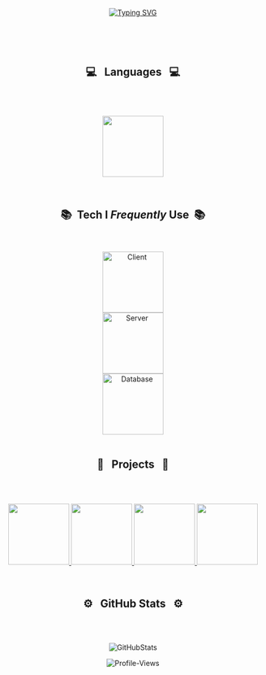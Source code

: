 <p align="center">
<a href="https://git.io/typing-svg"><img src="https://readme-typing-svg.herokuapp.com?font=Segoe+UI&weight=200&duration=2500&pause=0&background=FFFFFF00&center=true&vCenter=true&multiline=true&repeat=true&width=973&height=183&lines=Hi+there!+Welcome+to+my+GitHub!;+I'm+Bisrat%2C+and+I'm+a+Computer+Science+Major+at+Brandeis+University;+I'm+highly+driven+by+the+prospect+of+working+in+a+team;+to+develp+software+with+real-world+applications.;+I+believe+that+the+best+solutions+come+from+collaboration;+and+that+the+exchange+of+ideas+and+perspectives+can+lead+to+truly+innovative+results." alt="Typing SVG" /></a>
</p>
</p>
</p>
<br>
<br>
<br>
<h2 align="center">💻 &nbsp; Languages &nbsp; 💻</h2>
<br>
<br>

<p align="center">
  <img height="120em" src="https://github-readme-stats-git-masterrstaa-rickstaa.vercel.app/api/top-langs/?username=bisrat415&layout=compact&hide_border=false&langs_count=4&bg_color=0E1117&theme=github_dark&custom_title=Languages"/>
</p>


<br>
<h2 align="center">📚 &nbsp;Tech I <i>Frequently</i> Use</i> &nbsp;📚 </h2>
<br>
<br>

<div align="center">
  <img alt="Client" height="120em" src="https://github-readme-tech-stack.vercel.app/api/cards?title=Client&align=center&borderRadius=5.5&fontSize=22&lineHeight=10&lineCount=2&theme=github_dark&gap=11&line1=react,react,61DAFB;&line2=css3,css,1572B6;svelte,svelte,ff3400;figma,figma,3A76F0;"/>
  <br>
  <img height="120em" alt="Server" src="https://github-readme-tech-stack.vercel.app/api/cards?title=Server&align=center&borderRadius=5.5&fontSize=22&lineHeight=10&lineCount=2&theme=github_dark&gap=9&line1=express,express,ffffff;flask,flask,ffffff;Firebase,Firebase,FFCA28;postman,postman,FF6C37;"/>
  <br>
  <img alt="Database" height="120em" src="https://github-readme-tech-stack.vercel.app/api/cards?title=Storage&align=center&borderRadius=5.5&fontSize=22&lineHeight=10&lineCount=2&theme=github_dark&gap=9&line1=PostgreSQL,PostgreSQL,4169E1;SQLite,SQLite,ffffff;&line2=mongodb,MongoDB,47A248;"/>
</div>

<br>
<h2 align="center">💫 &nbsp; Projects &nbsp; 💫 </h2>
<br>
<br>

<p align="center">
  <a href="https://github.com/bisrat415/Chore-Door">
      <img height="120em" src="https://github-readme-stats-git-masterrstaa-rickstaa.vercel.app/api/pin/?username=bisrat415&repo=Chore-Door&show_owner=true&theme=github_dark"/>
  </a>
  <a href="https://github.com/bisrat415/MusicBliss-Store">
    <img height="120em" src="https://github-readme-stats-git-masterrstaa-rickstaa.vercel.app/api/pin/?username=bisrat415&repo=MusicBliss-Store&show_owner=true&theme=github_dark"/>
  </a>
  <a href="https://github.com/ClipperShipDataAnalysis/clipper-ship-data-analysis">
    <img height="120em" src="https://github-readme-stats-git-masterrstaa-rickstaa.vercel.app/api/pin/?username=bisrat415&repo=clipper-ship-data-analysis&show_owner=true&theme=github_dark"/>
  </a>
  <a href="https://github.com/bisrat415/QuantClubProject">
      <img height="120em" src="https://github-readme-stats-git-masterrstaa-rickstaa.vercel.app/api/pin/?username=bisrat415&repo=QuantClubProject&show_owner=true&theme=github_dark"/>
  </a>
  </p>

<br>
<h2 align="center">⚙️ &nbsp; GitHub Stats &nbsp; ⚙️</h2>
<br>
<br>

<p align="center">
    <img alt="GitHubStats" src="https://github-readme-stats-git-masterrstaa-rickstaa.vercel.app/api?username=bisrat415&count_private=true&theme=github_dark&hide_title=true&hide_rank=true&show_icons=true&card_width=290&include_all_commits=false&hide=contribs" />
</p>

<div align="center">
<img src="https://komarev.com/ghpvc/?username=bisrat415&label=Peeks&color=000000&style=for-the-badge" alt="Profile-Views">
</div>
